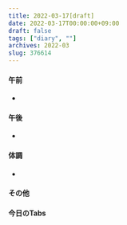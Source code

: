 ```yaml
---
title: 2022-03-17[draft]
date: 2022-03-17T00:00:00+09:00
draft: false
tags: ["diary", ""]
archives: 2022-03
slug: 376614
---
```

#### 午前
- 
#### 午後
- 
#### 体調
- 
#### その他
#### 今日のTabs